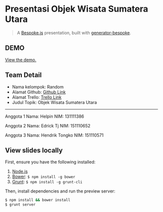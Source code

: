 # Presentasi Objek Wisata Sumatera Utara
> A [Bespoke.js](http://markdalgleish.com/projects/bespoke.js) presentation, built with [generator-bespoke](https://github.com/markdalgleish/generator-bespoke).

## DEMO
[View the demo.](http://coderkid.github.io/tkppl-bespoke-project)
## Team Detail

* Nama kelompok: Random
* Alamat Github: [Github Link](https://github.com/Edricktjiam/Tugas-Tkppl)
* Alamat Trello: [Trello Link](https://trello.com/b/ZmJEd2xw/tugas-tkppl)
* Judul Topik: Objek Wisata Sumatera Utara

___

Anggota 1
Nama: Helpin
NIM: 131111386

Anggota 2
Nama: Edrick Tj
NIM: 151110652

Anggota 3
Nama: Hendrik Tongko
NIM: 151110571



## View slides locally

First, ensure you have the following installed:

1. [Node.js](http://nodejs.org)
2. [Bower](http://bower.io): `$ npm install -g bower`
3. [Grunt](http://gruntjs.com): `$ npm install -g grunt-cli`

Then, install dependencies and run the preview server:

```bash
$ npm install && bower install
$ grunt server
```
